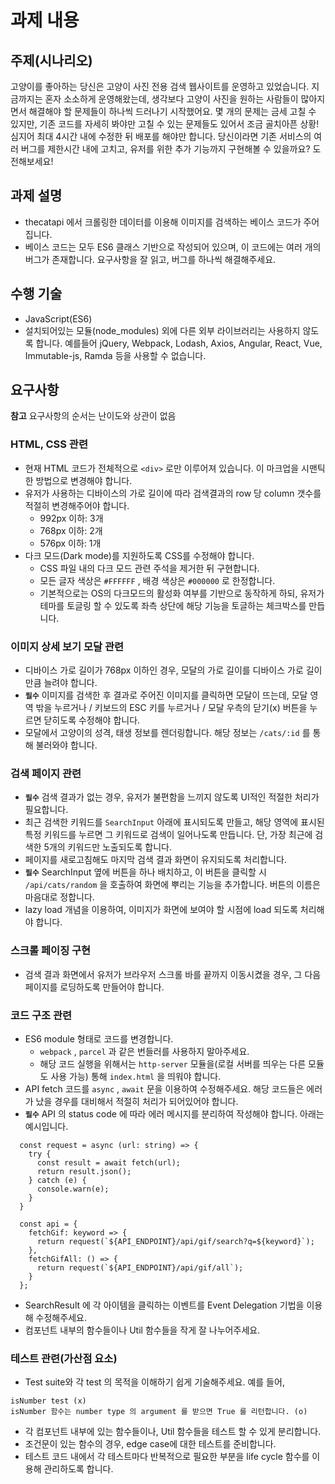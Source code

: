 # 과제 내용 
## 주제(시나리오)

고양이를 좋아하는 당신은 고양이 사진 전용 검색 웹사이트를 운영하고 있었습니다. 지금까지는 혼자 소소하게 운영해왔는데, 생각보다 고양이 사진을 원하는 사람들이 많아지면서 해결해야 할 문제들이 하나씩 드러나기 시작했어요. 몇 개의 문제는 금세 고칠 수 있지만, 기존 코드를 자세히 봐야만 고칠 수 있는 문제들도 있어서 조금 골치아픈 상황! 심지어 최대 4시간 내에 수정한 뒤 배포를 해야만 합니다. 당신이라면 기존 서비스의 여러 버그를 제한시간 내에 고치고, 유저를 위한 추가 기능까지 구현해볼 수 있을까요? 도전해보세요!

## 과제 설명
* thecatapi 에서 크롤링한 데이터를 이용해 이미지를 검색하는 베이스 코드가 주어집니다.
* 베이스 코드는 모두 ES6 클래스 기반으로 작성되어 있으며, 이 코드에는 여러 개의 버그가 존재합니다. 요구사항을 잘 읽고, 버그를 하나씩 해결해주세요.

## 수행 기술
* JavaScript(ES6)
* 설치되어있는 모듈(node_modules) 외에 다른 외부 라이브러리는 사용하지 않도록 합니다. 예를들어 jQuery, Webpack, Lodash, Axios, Angular, React, Vue, Immutable-js, Ramda 등을 사용할 수 없습니다.

## 요구사항
**참고** 요구사항의 순서는 난이도와 상관이 없음

### HTML, CSS 관련

* 현재 HTML 코드가 전체적으로 `<div>` 로만 이루어져 있습니다. 이 마크업을 시맨틱한 방법으로 변경해야 합니다.
* 유저가 사용하는 디바이스의 가로 길이에 따라 검색결과의 row 당 column 갯수를 적절히 변경해주어야 합니다.
    * 992px 이하: 3개
    * 768px 이하: 2개
    * 576px 이하: 1개
* 다크 모드(Dark mode)를 지원하도록 CSS를 수정해야 합니다.
    * CSS 파일 내의 다크 모드 관련 주석을 제거한 뒤 구현합니다.
    * 모든 글자 색상은 `#FFFFFF` , 배경 색상은 `#000000` 로 한정합니다.
    * 기본적으로는 OS의 다크모드의 활성화 여부를 기반으로 동작하게 하되, 유저가 테마를 토글링 할 수 있도록 좌측 상단에 해당 기능을 토글하는 체크박스를 만듭니다.

### 이미지 상세 보기 모달 관련

* 디바이스 가로 길이가 768px 이하인 경우, 모달의 가로 길이를 디바이스 가로 길이만큼 늘려야 합니다.
* **`필수`** 이미지를 검색한 후 결과로 주어진 이미지를 클릭하면 모달이 뜨는데, 모달 영역 밖을 누르거나 / 키보드의 ESC 키를 누르거나 / 모달 우측의 닫기(x) 버튼을 누르면 닫히도록 수정해야 합니다.
* 모달에서 고양이의 성격, 태생 정보를 렌더링합니다. 해당 정보는 `/cats/:id` 를 통해 불러와야 합니다.

### 검색 페이지 관련


* **`필수`** 검색 결과가 없는 경우, 유저가 불편함을 느끼지 않도록 UI적인 적절한 처리가 필요합니다.
* 최근 검색한 키워드를 `SearchInput` 아래에 표시되도록 만들고, 해당 영역에 표시된 특정 키워드를 누르면 그 키워드로 검색이 일어나도록 만듭니다. 단, 가장 최근에 검색한 5개의 키워드만 노출되도록 합니다.
* 페이지를 새로고침해도 마지막 검색 결과 화면이 유지되도록 처리합니다.
* **`필수`** SearchInput 옆에 버튼을 하나 배치하고, 이 버튼을 클릭할 시 `/api/cats/random` 을 호출하여 화면에 뿌리는 기능을 추가합니다. 버튼의 이름은 마음대로 정합니다.
* lazy load 개념을 이용하여, 이미지가 화면에 보여야 할 시점에 load 되도록 처리해야 합니다.

### 스크롤 페이징 구현
* 검색 결과 화면에서 유저가 브라우저 스크롤 바를 끝까지 이동시켰을 경우, 그 다음 페이지를 로딩하도록 만들어야 합니다.

### 코드 구조 관련

* ES6 module 형태로 코드를 변경합니다.
    * `webpack` , `parcel` 과 같은 번들러를 사용하지 말아주세요.
    * 해당 코드 실행을 위해서는 `http-server` 모듈을(로컬 서버를 띄우는 다른 모듈도 사용 가능) 통해 `index.html` 을 띄워야 합니다.
* API fetch 코드를 `async` , `await` 문을 이용하여 수정해주세요. 해당 코드들은 에러가 났을 경우를 대비해서 적절히 처리가 되어있어야 합니다.
* **`필수`** API 의 status code 에 따라 에러 메시지를 분리하여 작성해야 합니다. 아래는 예시입니다.

```JS
  const request = async (url: string) => {
    try {
      const result = await fetch(url);
      return result.json();
    } catch (e) {
      console.warn(e);
    }
  }

  const api = {
    fetchGif: keyword => {
      return request(`${API_ENDPOINT}/api/gif/search?q=${keyword}`);
    },
    fetchGifAll: () => {
      return request(`${API_ENDPOINT}/api/gif/all`);
    }
  };
```

* SearchResult 에 각 아이템을 클릭하는 이벤트를 Event Delegation 기법을 이용해 수정해주세요.
* 컴포넌트 내부의 함수들이나 Util 함수들을 작게 잘 나누어주세요.

### 테스트 관련(가산점 요소)
* Test suite와 각 test 의 목적을 이해하기 쉽게 기술해주세요. 예를 들어,

```
isNumber test (x)
isNumber 함수는 number type 의 argument 를 받으면 True 를 리턴합니다. (o)
```

* 각 컴포넌트 내부에 있는 함수들이나, Util 함수들을 테스트 할 수 있게 분리합니다.
* 조건문이 있는 함수의 경우, edge case에 대한 테스트를 준비합니다.
* 테스트 코드 내에서 각 테스트마다 반복적으로 필요한 부분을 life cycle 함수를 이용해 관리하도록 합니다.
